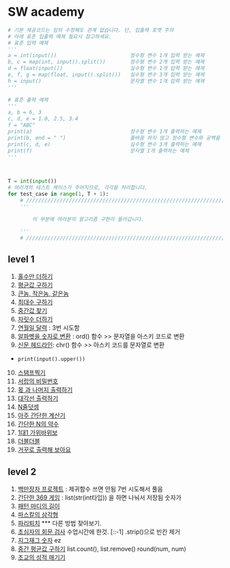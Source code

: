 # SW academy

```python
# 기본 제공코드는 임의 수정해도 관계 없습니다. 단, 입출력 포맷 주의
# 아래 표준 입출력 예제 필요시 참고하세요.
# 표준 입력 예제
'''
a = int(input())                        정수형 변수 1개 입력 받는 예제
b, c = map(int, input().split())        정수형 변수 2개 입력 받는 예제 
d = float(input())                      실수형 변수 1개 입력 받는 예제
e, f, g = map(float, input().split())   실수형 변수 3개 입력 받는 예제
h = input()                             문자열 변수 1개 입력 받는 예제
'''

# 표준 출력 예제
'''
a, b = 6, 3
c, d, e = 1.0, 2.5, 3.4
f = "ABC"
print(a)                                정수형 변수 1개 출력하는 예제
print(b, end = " ")                     줄바꿈 하지 않고 정수형 변수와 공백을 출력하는 예제
print(c, d, e)                          실수형 변수 3개 출력하는 예제
print(f)                                문자열 1개 출력하는 예제
'''



T = int(input())
# 여러개의 테스트 케이스가 주어지므로, 각각을 처리합니다.
for test_case in range(1, T + 1):
    # ///////////////////////////////////////////////////////////////////////////////////
    '''

        이 부분에 여러분의 알고리즘 구현이 들어갑니다.

    '''
    # ///////////////////////////////////////////////////////////////////////////////////

```



## level 1

1. [홀수만 더하기](./level1/1.py)
2. [평균값 구하기](./level1/2.py)
  3. [큰놈, 작은놈, 같은놈](./level1/3.py)
  4. [최대수 구하기](./level1/4.py)
  5. [중간값 찾기](./level1/5.py)
  6. [자릿수 더하기](./level1/6.py)
  7. [연월일 달력](./level1/7.py) : 3번 시도함
  8. [알파벳을 숫자로 변환](./level1/8.py) : ord() 함수 >> 문자열을 아스키 코드로 변환
  9. [신문 헤드라인](./level1/9.py):  chr() 함수 >> 아스키 코드를 문자열로 변환
* `print(input().upper())`
10. [스탬프찍기](./level1/10.py)
11. [서랍의 비밀번호](./level1/11.py)
12. [몫 과 나머지 출력하기](./level1/12.py)
13. [대각선 출력하기](./level1/13.py)
14. [N줄덧셈](./level1/14.py)
15. [아주 간단한 계산기](./level1/15.py)
16. [간단한 N의 약수](./level1/16.py)
17. [1대1 가위바위보](./level1/17.py)
18. [더블더블](./level1/18.py)
19. [거꾸로 출력해 보아요](./level1/19.py)



## level 2

1. [백만장자 프로젝트](./level2/1.py) : 제귀함수 쓰면 안됨 7번 시도해서 풀음
2. [간단한 369 게임](./level2/2.py) : list(str(int타입)) 을 하면 나눠서 저장됨 숫자가
3. [패턴 마디의 길이](./level2/3.py)
4. [파스칼의 삼각형](./level2/4.py)
5. [파리퇴치](./level2/5.py) *** 다른 방법 찾아보기.
6. [초심자의 회문 검사](./level2/6.py) 수업시간에 한것. [::-1]  .strip()으로 빈칸 제거
7. [지그재그 숫자](./level2/7.py)  ez
8. [중간 평균값 구하기](./level2/8.py)  list.count(),  list.remove()  round(num, num)
9. [조교의 성적 매기기](./level2/9.py)  




​     